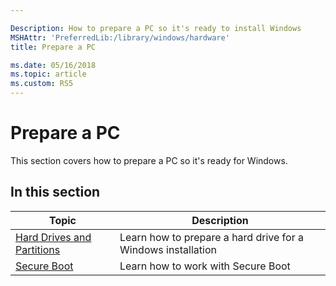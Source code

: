 ```yaml
---

Description: How to prepare a PC so it's ready to install Windows
MSHAttr: 'PreferredLib:/library/windows/hardware'
title: Prepare a PC

ms.date: 05/16/2018
ms.topic: article
ms.custom: RS5
---
```


# Prepare a PC

This section covers how to prepare a PC so it's ready for Windows.

## In this section

| Topic | Description |
|  --- | ---  |
| [Hard Drives and Partitions](hard-drives-and-partitions.md) | Learn how to prepare a hard drive for a Windows installation |
| [Secure Boot](secure-boot-landing.md) | Learn how to work with Secure Boot |
